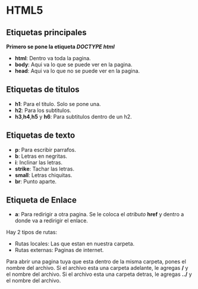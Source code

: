 # HTML5

## Etiquetas principales

**Primero se pone la etiqueta *DOCTYPE html***

- **html**: Dentro va toda la pagina.
- **body**: Aqui va lo que se puede ver en la pagina.
- **head**: Aqui va lo que no se puede ver en la pagina.

## Etiquetas de titulos

- **h1**: Para el titulo. Solo se pone una.
- **h2**: Para los subtitulos.
- **h3**,**h4**,**h5** y **h6**: Para subtitulos dentro de un h2.  

## Etiquetas de texto

- **p**: Para escribir parrafos.
- **b**: Letras en negritas.
- **i**: Inclinar las letras.
- **strike**: Tachar las letras. 
- **small**: Letras chiquitas.
- **br**: Punto aparte.

## Etiqueta de Enlace

- **a**: Para redirigir a otra pagina. Se le coloca el *atributo* **href** y dentro a donde va a redirigir el enlace.

Hay 2 tipos de rutas:
  - Rutas locales: Las que estan en nuestra carpeta.
  - Rutas externas: Paginas de internet.

Para abrir una pagina tuya que esta dentro de la misma carpeta, pones el nombre del archivo.
Si el archivo esta una carpeta adelante, le agregas **/** y el nombre del archivo.
Si el archivo esta una carpeta detras, le agregas **../** y el nombre del archivo.